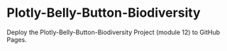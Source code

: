# Plotly-Belly-Button-Biodiversity
Deploy the Plotly-Belly-Button-Biodiversity Project (module 12) to GitHub Pages.
